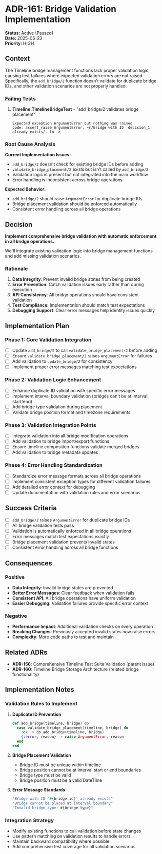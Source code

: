 # ADR-161: Bridge Validation Implementation

<!-- @adr_serial R25W010BFF3 -->

**Status:** Active (Paused)  
**Date:** 2025-06-23  
**Priority:** HIGH

## Context

The Timeline bridge management functions lack proper validation logic, causing test failures where expected validation errors are not raised. Specifically, the `add_bridge/2` function doesn't validate for duplicate bridge IDs, and other validation scenarios are not properly handled.

### Failing Tests

1. **Timeline.TimelineBridgeTest** - "add_bridge/2 validates bridge placement"

   ```
   Expected exception ArgumentError but nothing was raised
   code: assert_raise ArgumentError, ~r/Bridge with ID 'decision_1' already exists/, fn ->
   ```

### Root Cause Analysis

**Current Implementation Issues:**

- `add_bridge/2` doesn't check for existing bridge IDs before adding
- `validate_bridge_placement/2` exists but isn't called by `add_bridge/2`
- Validation logic is present but not integrated into the main workflow
- Error handling is inconsistent across bridge operations

**Expected Behavior:**

- `add_bridge/2` should raise `ArgumentError` for duplicate bridge IDs
- Bridge placement validation should be enforced automatically
- Consistent error handling across all bridge operations

## Decision

**Implement comprehensive bridge validation with automatic enforcement in all bridge operations.**

We'll integrate existing validation logic into bridge management functions and add missing validation scenarios.

### Rationale

1. **Data Integrity**: Prevent invalid bridge states from being created
2. **Error Prevention**: Catch validation issues early rather than during execution
3. **API Consistency**: All bridge operations should have consistent validation
4. **Test Compliance**: Implementation should match test expectations
5. **Debugging Support**: Clear error messages help identify issues quickly

## Implementation Plan

### Phase 1: Core Validation Integration

- [ ] Update `add_bridge/2` to call `validate_bridge_placement/2` before adding
- [ ] Ensure `validate_bridge_placement/2` raises `ArgumentError` for failures
- [ ] Add validation to `update_bridge/2` for consistency
- [ ] Implement proper error messages matching test expectations

### Phase 2: Validation Logic Enhancement

- [ ] Enhance duplicate ID validation with specific error messages
- [ ] Implement interval boundary validation (bridges can't be at interval start/end)
- [ ] Add bridge type validation during placement
- [ ] Validate bridge position format and timezone requirements

### Phase 3: Validation Integration Points

- [ ] Integrate validation into all bridge modification operations
- [ ] Add validation to bridge import/export functions
- [ ] Ensure timeline composition functions validate merged bridges
- [ ] Add validation to bridge metadata updates

### Phase 4: Error Handling Standardization

- [ ] Standardize error message formats across all bridge operations
- [ ] Implement consistent exception types for different validation failures
- [ ] Add detailed error context for debugging
- [ ] Update documentation with validation rules and error scenarios

## Success Criteria

- [ ] `add_bridge/2` raises `ArgumentError` for duplicate bridge IDs
- [ ] All bridge validation tests pass
- [ ] Validation is automatically enforced in all bridge operations
- [ ] Error messages match test expectations exactly
- [ ] Bridge placement validation prevents invalid states
- [ ] Consistent error handling across all bridge functions

## Consequences

### Positive

- **Data Integrity**: Invalid bridge states are prevented
- **Better Error Messages**: Clear feedback when validation fails
- **Consistent API**: All bridge operations have uniform validation
- **Easier Debugging**: Validation failures provide specific error context

### Negative

- **Performance Impact**: Additional validation checks on every operation
- **Breaking Changes**: Previously accepted invalid states now raise errors
- **Complexity**: More code paths to test and maintain

## Related ADRs

- **ADR-158**: Comprehensive Timeline Test Suite Validation (parent issue)
- **ADR-160**: Timeline Bridge Storage Architecture (related bridge functionality)

## Implementation Notes

### Validation Rules to Implement

1. **Duplicate ID Prevention**

   ```elixir
   def add_bridge(timeline, bridge) do
     case validate_bridge_placement(timeline, bridge) do
       :ok -> do_add_bridge(timeline, bridge)
       {:error, reason} -> raise ArgumentError, reason
     end
   end
   ```

2. **Bridge Placement Validation**
   - Bridge ID must be unique within timeline
   - Bridge position cannot be at interval start or end boundaries
   - Bridge type must be valid
   - Bridge position must be a valid DateTime

3. **Error Message Standards**

   ```elixir
   "Bridge with ID '#{bridge.id}' already exists"
   "Bridge cannot be placed at interval boundary"
   "Invalid bridge type: #{bridge.type}"
   ```

### Integration Strategy

- Modify existing functions to call validation before state changes
- Use pattern matching on validation results to handle errors
- Maintain backward compatibility where possible
- Add comprehensive test coverage for all validation scenarios
